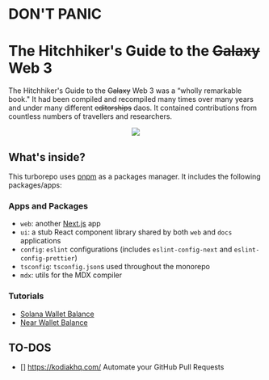 # DON'T PANIC

# The Hitchhiker's Guide to the <s>Galaxy</s>  Web 3

The Hitchhiker's Guide to the <s>Galaxy</s> Web 3 was a “wholly remarkable book." It had been compiled and recompiled many times over many years and under many different <s>editorships</s> daos. It contained contributions from countless numbers of travellers and researchers.

<p align="center">
    <img src="https://static.wikia.nocookie.net/hitchhikers/images/e/e1/Guide.jpg/revision/latest?cb=20080505045130">
</p>



## What's inside?

This turborepo uses [pnpm](https://pnpm.io) as a packages manager. It includes the following packages/apps:

### Apps and Packages

<!-- - `docs`: a [Next.js](https://nextjs.org) app -->
- `web`: another [Next.js](https://nextjs.org) app
- `ui`: a stub React component library shared by both `web` and `docs` applications
- `config`: `eslint` configurations (includes `eslint-config-next` and `eslint-config-prettier`)
- `tsconfig`: `tsconfig.json`s used throughout the monorepo
- `mdx`: utils for the MDX compiler


### Tutorials
- [Solana Wallet Balance](/tutorials/solana-wallet-balance)
- [Near Wallet Balance](/tutorials/near-wallet-balance)


## TO-DOS
- [] https://kodiakhq.com/ Automate your GitHub Pull Requests
